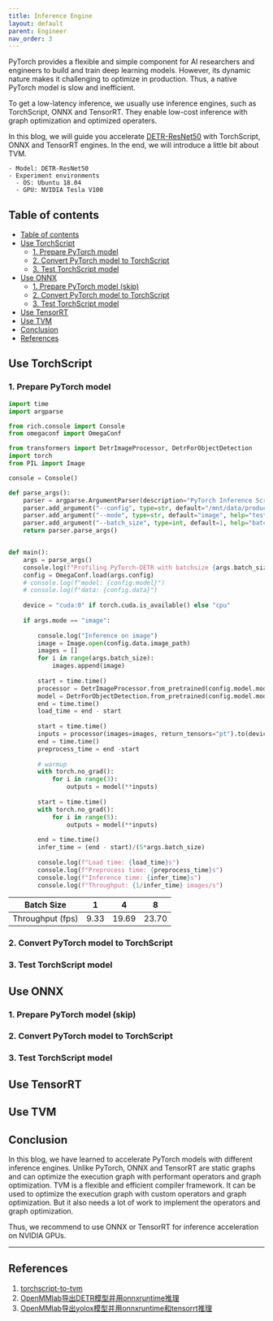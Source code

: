 ```yaml
---
title: Inference Engine
layout: default
parent: Engineer
nav_order: 3
---
```

PyTorch provides a flexible and simple component for AI researchers and engineers to build and train deep learning models. However, its dynamic nature makes it challenging to optimize in production. Thus, a native PyTorch model is slow and inefficient.

To get a low-latency inference, we usually use inference engines, such as TorchScript, ONNX and TensorRT. They enable low-cost inference with graph optimization and optimized operaters.

In this blog, we will guide you accelerate [DETR-ResNet50](https://huggingface.co/facebook/detr-resnet-50) with TorchScript, ONNX and TensorRT engines. In the end, we will introduce a little bit about TVM. 


```
- Model: DETR-ResNet50
- Experiment environments
  - OS: Ubuntu 18.04
  - GPU: NVIDIA Tesla V100
```

## Table of contents
- [Table of contents](#table-of-contents)
- [Use TorchScript](#use-torchscript)
  - [1. Prepare PyTorch model](#1-prepare-pytorch-model)
  - [2. Convert PyTorch model to TorchScript](#2-convert-pytorch-model-to-torchscript)
  - [3. Test TorchScript model](#3-test-torchscript-model)
- [Use ONNX](#use-onnx)
  - [1. Prepare PyTorch model (skip)](#1-prepare-pytorch-model-skip)
  - [2. Convert PyTorch model to TorchScript](#2-convert-pytorch-model-to-torchscript-1)
  - [3. Test TorchScript model](#3-test-torchscript-model-1)
- [Use TensorRT](#use-tensorrt)
- [Use TVM](#use-tvm)
- [Conclusion](#conclusion)
- [References](#references)

## Use TorchScript

### 1. Prepare PyTorch model
```python
import time
import argparse

from rich.console import Console
from omegaconf import OmegaConf

from transformers import DetrImageProcessor, DetrForObjectDetection
import torch
from PIL import Image

console = Console()

def parse_args():
    parser = argparse.ArgumentParser(description="PyTorch Inference Script")
    parser.add_argument("--config", type=str, default="/mnt/data/production_template/DLTK/dlapp_template/configs/infer_default.yaml", help="Path to config file")
    parser.add_argument("--mode", type=str, default="image", help="test image or video")
    parser.add_argument("--batch_size", type=int, default=1, help="batch size for inference")
    return parser.parse_args()


def main():
    args = parse_args()
    console.log(f"Profiling PyTorch-DETR with batchsize {args.batch_size}")
    config = OmegaConf.load(args.config)
    # console.log(f"model: {config.model}")
    # console.log(f"data: {config.data}")
    
    device = "cuda:0" if torch.cuda.is_available() else "cpu"
    
    if args.mode == "image":
        
        console.log("Inference on image")
        image = Image.open(config.data.image_path)
        images = []
        for i in range(args.batch_size):
            images.append(image)
        
        start = time.time()
        processor = DetrImageProcessor.from_pretrained(config.model.model_path, revision="no_timm")
        model = DetrForObjectDetection.from_pretrained(config.model.model_path, revision="no_timm").to(device)
        end = time.time()
        load_time = end - start
        
        start = time.time()
        inputs = processor(images=images, return_tensors="pt").to(device)
        end = time.time()
        preprocess_time = end -start
        
        # warmup
        with torch.no_grad():
            for i in range(3):
                outputs = model(**inputs)
        
        start = time.time()
        with torch.no_grad():
            for i in range(5):
                outputs = model(**inputs)
        
        end = time.time()
        infer_time = (end - start)/(5*args.batch_size)
        
        console.log(f"Load time: {load_time}s")
        console.log(f"Preprocess time: {preprocess_time}s")
        console.log(f"Inference time: {infer_time}s")
        console.log(f"Throughput: {1/infer_time} images/s")

```

|Batch Size|1|4|8|
|:---:|:---:|:---:|:---:|
|Throughput (fps)|9.33|19.69|23.70|


### 2. Convert PyTorch model to TorchScript

### 3. Test TorchScript model

## Use ONNX

### 1. Prepare PyTorch model (skip)

### 2. Convert PyTorch model to TorchScript

### 3. Test TorchScript model

## Use TensorRT

## Use TVM

## Conclusion
In this blog, we have learned to accelerate PyTorch models with different inference engines. Unlike PyTorch, ONNX and TensorRT are static graphs and can optimize the execution graph with performant operators and graph optimization. TVM is a flexible and efficient compiler framework. It can be used to optimize the execution graph with custom operators and graph optimization. But it also needs a lot of work to implement the operators and graph optimization.

Thus, we recommend to use ONNX or TensorRT for inference acceleration on NVIDIA GPUs.

---

## References
1. [torchscript-to-tvm](https://github.com/masahi/torchscript-to-tvm/blob/master/detr/detr_test.py)
2. [OpenMMlab导出DETR模型并用onnxruntime推理](https://blog.csdn.net/taifyang/article/details/136127159)
3. [OpenMMlab导出yolox模型并用onnxruntime和tensorrt推理](https://blog.csdn.net/taifyang/article/details/134368390)
